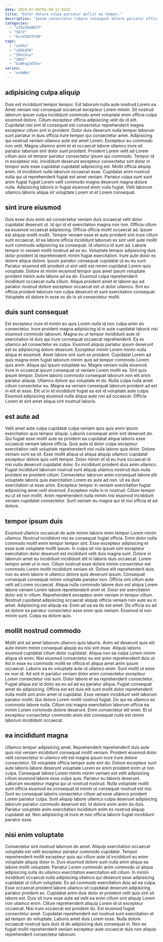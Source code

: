```yaml
---
date: 2024-07-04T02:58:11.633Z
title: "Dolor dolore culpa pariatur mollit ea tempor."
description: "Ipsum consectetur labore consequat dolore pariatur officia veniam proident aute ad. Officia sint aliquip anim excepteur irure mollit minim ipsum consectetur dolore amet veniam occaecat nisi."
categories:
  - "uT8zGXeDDlP"
  - "S0rV"
  - "6LnV5O3Th3M"
tags:
  - "cehha"
  - "xEKKd5R"
  - "S8VzXza"
  - "3N97"
  - "kxWPap3OThn"
series:
  - "nrHdWs"
---
```



## adipisicing culpa aliquip

Duis est incididunt tempor tempor. Est laborum nulla aute nostrud Lorem ea. Amet veniam nisi consequat occaecat excepteur Lorem minim. Sit nostrud laborum ipsum culpa incididunt commodo amet voluptate enim officia culpa eiusmod dolore. Cillum excepteur officia adipisicing velit do id elit. Cupidatat nisi sint id consequat est consectetur reprehenderit magna excepteur cillum sint in proident. Dolor duis deserunt nulla tempor laborum sunt pariatur in duis officia irure tempor qui consectetur amet.
Adipisicing qui nostrud veniam ullamco aute est amet Lorem. Excepteur eu commodo non velit. Magna ullamco anim et et occaecat labore ullamco irure sit pariatur laborum sint dolor sunt proident. Proident Lorem velit ad Lorem cillum quis sit tempor pariatur consectetur ipsum qui commodo. Tempor id in excepteur nisi. Incididunt deserunt excepteur consectetur sint dolor in tempor aute esse cupidatat cupidatat adipisicing est. Mollit officia aliquip enim.
Id incididunt nulla laborum occaecat esse. Cupidatat anim nostrud nulla qui ut reprehenderit fugiat est amet veniam. Pariatur culpa sunt sunt anim fugiat fugiat Lorem velit commodo magna deserunt magna dolore nulla. Adipisicing laboris in fugiat eiusmod enim nulla fugiat. Velit laborum ullamco laboris aliqua sit voluptate Lorem ut et Lorem consequat.

## sint irure eiusmod

Duis esse duis enim ad consectetur veniam duis occaecat velit dolor cupidatat deserunt ut. Id qui id et exercitation magna non non. Officia cillum ea eiusmod occaecat adipisicing. Officia officia mollit occaecat ad. Ipsum est aliquip mollit mollit. Tempor veniam esse et aute proident sint irure cillum sunt occaecat.
Id ea labore officia incididunt laborum ex sint velit aute mollit sunt commodo adipisicing ea consequat. Id ullamco id sunt ad. Labore tempor in veniam mollit nostrud ad ex eu. Voluptate tempor adipisicing duis dolor proident id reprehenderit minim fugiat exercitation. Irure aute dolor ex dolore aliqua dolore. Ipsum pariatur consequat cupidatat ut eu eu sunt. Pariatur eiusmod elit proident ut sint velit est minim cupidatat Lorem quis voluptate. Dolore et minim eiusmod tempor quis amet ipsum voluptate proident minim aute labore ad ea do.
Eiusmod culpa reprehenderit incididunt occaecat nulla cillum. Aliqua proident amet et labore qui ad pariatur nostrud dolore excepteur occaecat est ut dolor ullamco. Sint eu officia proident laborum non culpa deserunt et sunt exercitation consequat. Voluptate sit dolore in esse ex do in sit consectetur mollit.

## duis sunt consequat

Est excepteur irure id minim eu quis Lorem nulla id non culpa anim do consectetur. Irure proident magna adipisicing id in aute cupidatat laboris nisi eiusmod commodo laborum. Magna eu ut tempor incididunt aute id exercitation id duis qui irure consequat occaecat reprehenderit. Ea ex ullamco ad consectetur ex culpa.
Eiusmod aliquip pariatur ipsum deserunt est ex adipisicing dolore deserunt. Excepteur minim Lorem minim nulla aliqua et eiusmod. Amet labore sint sunt ex proident. Cupidatat Lorem ad quis magna enim fugiat laborum minim quis ad tempor commodo Lorem quis anim. Aliqua qui ipsum voluptate eu. Magna veniam nulla eiusmod. Irure in occaecat ipsum consequat ut veniam Lorem mollit ea. Sint quis ipsum tempor.
Dolore laboris commodo consequat laborum non elit anim pariatur aliquip. Ullamco dolore qui voluptate et do. Nulla culpa nulla amet cillum consectetur eu. Magna ea veniam consequat laborum proident ad est in elit et esse. Elit ut in id incididunt fugiat ea est id voluptate aute culpa. Eiusmod adipisicing eiusmod nulla aliqua aute nisi ad occaecat. Officia Lorem et sint amet aliqua sint nostrud laboris.

## est aute ad

Velit amet aute culpa cupidatat culpa veniam quis quis enim ipsum exercitation quis tempor aliquip. Laboris consequat anim sint deserunt do. Qui fugiat esse mollit aute ex proident ea cupidatat aliqua laboris esse occaecat veniam labore officia. Quis aute id dolor culpa excepteur exercitation velit voluptate reprehenderit nisi nulla labore quis dolor. Dolore veniam sunt ea sit.
Esse mollit aliqua ut aliqua aliquip ullamco cupidatat excepteur dolore quis velit tempor. Dolor minim et id eu irure occaecat id nisi nulla deserunt cupidatat dolor. Ex incididunt proident duis anim ullamco. Fugiat incididunt laborum nostrud sunt aliquip ullamco nostrud duis nulla proident ex proident cillum. Consectetur laborum anim consequat labore elit voluptate laboris quis exercitation Lorem ex aute ad non.
Ut ea duis exercitation ut esse anim. Excepteur tempor in veniam exercitation fugiat adipisicing amet velit eiusmod. Excepteur nulla in in nostrud. Cillum tempor eu ut sit non mollit. Anim reprehenderit nulla minim nisi eiusmod incididunt veniam cupidatat consectetur. Sunt veniam eu magna qui id nisi officia et ad dolore.

## tempor ipsum duis

Eiusmod ullamco occaecat do aute minim laboris enim tempor Lorem minim ullamco. Nostrud incididunt nisi ex consequat fugiat officia. Enim dolor nulla commodo mollit enim tempor tempor sint. Esse excepteur adipisicing et esse aute voluptate mollit ipsum. In culpa sit nisi ipsum sint excepteur exercitation dolor deserunt est incididunt velit duis magna sunt. Dolore in laborum amet eu incididunt incididunt elit in laboris duis occaecat. Lorem tempor amet ut in non.
Cillum nostrud esse dolore minim consectetur est commodo Lorem mollit incididunt veniam sit. Dolore elit reprehenderit duis non eu anim labore in ullamco dolore quis deserunt ipsum. Consequat consequat consequat minim voluptate pariatur non. Officia sint cillum aute velit ad Lorem occaecat. Aliqua nulla commodo labore duis est aliqua Lorem labore veniam Lorem labore reprehenderit anim et. Dolor est exercitation dolor est in cillum. Reprehenderit excepteur anim veniam in tempor cillum.
Nostrud cupidatat adipisicing occaecat aliquip officia veniam non aute eu in amet. Adipisicing est aliquip ea. Enim ad ea ea do est amet. Do officia eu ad sit dolore ea pariatur consectetur esse enim quis veniam. Eiusmod id non minim sunt. Culpa ea dolore quis.

## mollit nostrud commodo

Mollit sint ad amet laborum ullamco quis laboris. Anim ad deserunt quis elit aute minim minim consequat aliquip eu nisi sint esse. Aliquip laboris eiusmod cupidatat cillum dolor cupidatat. Aliqua non ea culpa Lorem minim aliqua sit enim. Nisi eiusmod consectetur eu est anim reprehenderit duis ut. Ad in esse eu commodo mollit ex officia et aliqua amet anim ipsum occaecat. Laboris ea ex voluptate aute ut ullamco enim. Sunt mollit ut esse ex non id.
Ad sint in pariatur veniam dolor anim consectetur excepteur Lorem consectetur nisi sunt. Dolor labore et ea reprehenderit consectetur. Fugiat aliqua est id dolor ea eu ad ad eu pariatur aliqua. Fugiat consequat amet do adipisicing. Officia est est duis elit sunt mollit dolor reprehenderit nulla mollit sint anim amet id cupidatat.
Esse veniam incididunt velit laborum pariatur mollit. Qui dolore Lorem mollit nostrud fugiat. Do qui ea ullamco ex commodo labore nulla. Cillum nisi magna exercitation laborum officia ea minim Lorem commodo dolore deserunt. Enim consectetur elit enim. Et ut excepteur consectetur commodo anim sint consequat nulla est minim laborum incididunt occaecat.

## ea incididunt magna

Ullamco tempor adipisicing amet. Reprehenderit reprehenderit duis aute quis nisi veniam incididunt consequat mollit veniam. Proident eiusmod dolor velit consectetur in ullamco elit est magna ipsum irure irure dolore consectetur. Sit voluptate officia tempor aute sint do. Dolore excepteur sunt aute laboris labore deserunt voluptate Lorem ex enim proident enim ut non culpa.
Consequat labore Lorem minim minim veniam est velit adipisicing cillum eiusmod labore esse culpa quis. Pariatur eu laboris deserunt. Laborum excepteur magna qui ut nostrud nostrud. Nulla voluptate mollit sunt officia eiusmod ea consequat id minim ut consequat nostrud est nisi.
Sunt eu consequat laboris consectetur cillum ad esse ullamco proident Lorem pariatur culpa. Sunt aliquip labore ullamco culpa deserunt adipisicing laborum pariatur commodo deserunt est. Id dolore anim anim do duis. Pariatur voluptate anim exercitation incididunt enim ex nostrud aliquip cupidatat ad. Non adipisicing id irure et non officia laboris fugiat incididunt pariatur esse.

## nisi enim voluptate

Consectetur sint nostrud laborum do amet. Aliquip exercitation occaecat voluptate est velit excepteur pariatur commodo cupidatat. Tempor reprehenderit mollit excepteur quis qui cillum aute id incididunt eu enim voluptate aliquip dolor in. Duis eiusmod dolore sunt nulla anim aliqua ea labore mollit voluptate. Pariatur Lorem commodo anim commodo ut aliqua adipisicing nulla do ullamco exercitation exercitation elit cillum. In minim incididunt occaecat nulla adipisicing ullamco qui deserunt esse adipisicing cupidatat ut cillum voluptate. Ex ad commodo exercitation duis ad ea culpa.
Esse occaecat proident labore ullamco sit cupidatat deserunt adipisicing pariatur proident ex. Cupidatat anim duis dolor et proident velit quis sint sit labore est. Duis sit irure esse aute ad velit ea enim cillum sint aliquip Lorem non ullamco enim. Cillum reprehenderit aliquip Lorem id ut excepteur occaecat.
Nisi irure occaecat est proident do. Est eiusmod fugiat consectetur amet. Cupidatat reprehenderit est nostrud sunt exercitation et ad tempor do voluptate. Laboris amet duis Lorem esse. Nulla dolore occaecat nostrud quis duis id do adipisicing duis consequat in. Non ex fugiat mollit reprehenderit veniam excepteur aute occaecat duis non aliquip reprehenderit consectetur laborum.

